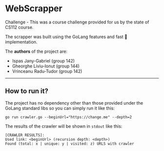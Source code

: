 # WebScrapper
Challenge - This was a course challenge provided for us by the state of CS112 course.

The scrapper was built using the GoLang features and fast 💨 implementation.

The **authors** of the project are:
- Ispas Jany-Gabriel (group 142)
- Gheorghe Liviu-Ionut (group 144)
- Vrinceanu Radu-Tudor (group 142)

---

## How to run it?
The project has no dependency other than those provided under the GoLang standard libs so you can simply run it like this:
```
go run crawler.go --beginUrl="https://change.me" --depth=2
```

The results of the crawler will be shown in ```stdout``` like this:
```
[CRAWLER RESULTS]:
Used link: <beginUrl> (recursion depth: <depth>)
Found (total: x | unique: y | visited: z) URLS with crawler
```
